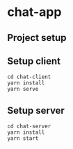 # chat-app

## Project setup
## Setup client
```
cd chat-client
yarn install
yarn serve
```

## Setup server
```
cd chat-server
yarn install
yarn start
```